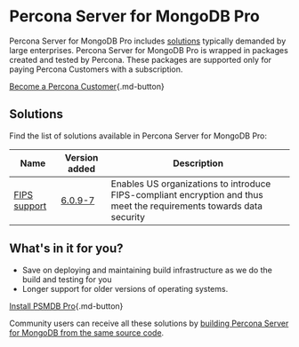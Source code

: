 # Percona Server for MongoDB Pro

Percona Server for MongoDB Pro includes [solutions](#solutions) typically demanded by large enterprises. Percona Server for MongoDB Pro is wrapped in packages created and tested by Percona. These packages are supported only for paying Percona Customers with a subscription.

[Become a Percona Customer](https://www.percona.com/about/contact){.md-button}

## Solutions

Find the list of solutions available in Percona Server for MongoDB Pro:

| Name                                | Version added | Description  | 
| ----------------------------------- | ------------- | -------------
| [FIPS support ](fips.md)| [6.0.9-7](release_notes/6.0.9-7.md) | Enables US organizations to introduce FIPS-compliant encryption and thus meet the requirements towards data security |

## What's in it for you?

* Save on deploying and maintaining build infrastructure as we do the build and testing for you 
* Longer support for older versions of operating systems.  

[Install PSMDB Pro](install/pro-repos.md){.md-button}

Community users can receive all these solutions by [building Percona Server for MongoDB from the same source code](source.md).  

